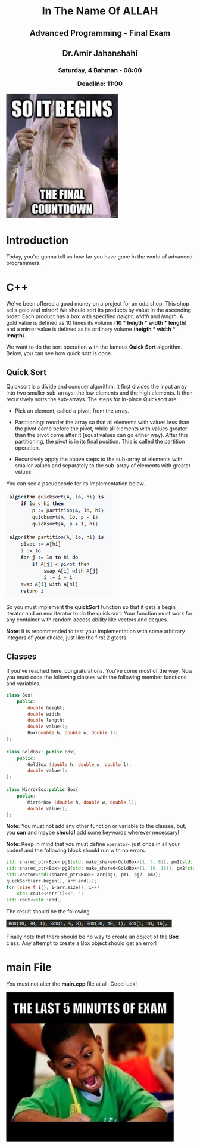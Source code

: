 <center>
<h1>
In The Name Of ALLAH
</h1>
<h2>
Advanced Programming - Final Exam
</h2>
<h2>
Dr.Amir Jahanshahi
</h2>
<h3>
Saturday, 4 Bahman - 08:00

Deadline: 11:00
</center>

<img src="stuff/f4.jpg" width="300" />


# Introduction
Today, you're gonna tell us how far you have gone in the world of advanced programmers.

# C++
We've been offered a good money on a project for an odd shop. This shop sells gold and mirror! We should sort its products by value in the ascending order. Each product has a box with specified *height*, *width* and *length*. A gold value is defined as 10 times its volume (**10 * heigth * width * length**) and a mirror value is defined as its ordinary volume (**heigth * width * length**).

We want to do the sort operation with the famous **Quick Sort** algorithm. Below, you can see how quick sort is done.

## Quick Sort
Quicksort is a divide and conquer algorithm. It first divides the input array into two smaller sub-arrays: the low elements and the high elements. It then recursively sorts the sub-arrays. The steps for in-place Quicksort are:

*    Pick an element, called a pivot, from the array.

*    Partitioning: reorder the array so that all elements with values less than the pivot come before the pivot, while all elements with values greater than the pivot come after it (equal values can go either way). After this partitioning, the pivot is in its final position. This is called the partition operation.

*    Recursively apply the above steps to the sub-array of elements with smaller values and separately to the sub-array of elements with greater values.

You can see a pseudocode for its implementation below.

<img src="stuff/f1.png">

So you must implement the **quickSort** function so that it gets a begin iterator and an end iterator to do the quick sort. Your function must work for any container with random access ability like vectors and deques.

**Note**: It is recommended to test your implementation with some arbitrary integers of your choice, just like the first 2 gtests.

## Classes
If you've reached here, congratulations. You've come most of the way. Now you must code the following classes with the following member functions and variables.

```c++
class Box{
    public:
        double height;
        double width;
        double length;
        double value();
        Box(double h, double w, double l);
};

class GoldBox: public Box{
    public:
        GoldBox (double h, double w, double l);
        double value();
};

class MirrorBox:public Box{
    public:
        MirrorBox (double h, double w, double l);
        double value();
};
```

**Note**: You must not add any other function or variable to the classes, but, you **can** and maybe **should!** add some keywords wherever necessary!

**Note**: Keep in mind that you must define ```operator<``` just once in all your codes! and the following block should run with no errors.

```c++
std::shared_ptr<Box> pg1{std::make_shared<GoldBox>(1, 5, 8)}, pm1{std::make_shared<MirrorBox>(20, 40, 1)};
std::shared_ptr<Box> pg2{std::make_shared<GoldBox>(1, 10, 16)}, pm2{std::make_shared<MirrorBox>(10, 30, 1)};
std::vector<std::shared_ptr<Box>> arr{pg1, pm1, pg2, pm2};
quickSort(arr.begin(), arr.end());
for (size_t i{}; i<arr.size(); i++)
    std::cout<<*arr[i]<<", ";
std::cout<<std::endl;
```

The result should be the following.

<img src="stuff/f2.png">

Finally note that there should be no way to create an object of the **Box** class. Any attempt to create a Box object should get an error!


# main File
You must not alter the **main.cpp** file at all. Good luck!

<img src="stuff/f5.jpg" width="450" />
